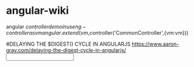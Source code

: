 # angular-wiki

angular $controller
demo in use ng-controller as vm
angular.extend(vm,$controller('CommonController',{vm:vm}))


#DELAYING THE $DIGEST() CYCLE IN ANGULARJS https://www.aaron-gray.com/delaying-the-digest-cycle-in-angularjs/
<input ng-model="user.name" ng-model-options="{ debounce: 150 }" />
